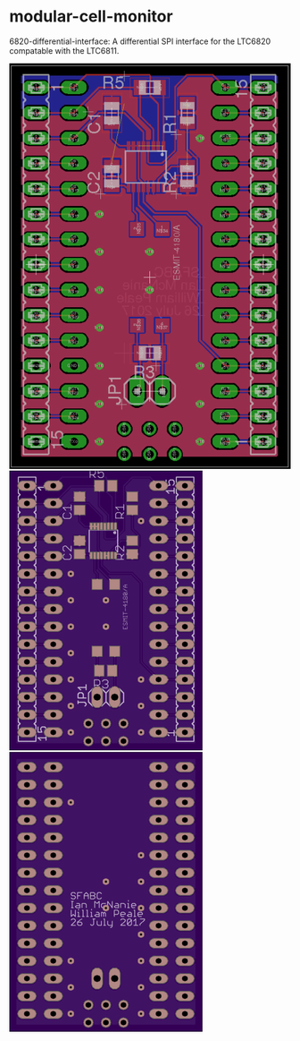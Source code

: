 # modular-cell-monitor

6820-differential-interface: A differential SPI interface for the LTC6820 compatable with the LTC6811.

![alt text](images/board_front.png "Eagle Board Top")
![alt text](images/osh-board-top.png "OSH Park Board Top") ![alt text](images/osh-board-bottom.png "OSH Park Board Top")

